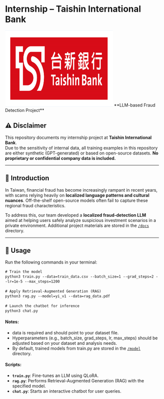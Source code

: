 # Internship – Taishin International Bank  
<img src="docs/taishin-logo.png" alt="Taishin Bank Logo" width="70%" height="250"/>
**LLM-based Fraud Detection Project**

## ⚠️ Disclaimer  
This repository documents my internship project at **Taishin International Bank**.  
Due to the sensitivity of internal data, all training examples in this repository are either synthetic (GPT-generated) or based on open-source datasets. **No proprietary or confidential company data is included.**

---

## 📖 Introduction  
In Taiwan, financial fraud has become increasingly rampant in recent years, with scams relying heavily on **localized language patterns and cultural nuances**. Off-the-shelf open-source models often fail to capture these regional fraud characteristics.  

To address this, our team developed a **localized fraud-detection LLM** aimed at helping users safely analyze suspicious investment scenarios in a private environment. Additional project materials are stored in the [`/docs`](./docs) directory.

---

## 🚀 Usage  

Run the following commands in your terminal:  

```
# Train the model 
python3 train.py --data=train_data.csv --batch_size=1 --grad_steps=2 --lr=1e-5 --max_steps=1200

# Apply Retrieval-Augmented Generation (RAG)
python3 rag.py --model=yi_v1 --data=rag_data.pdf

# Launch the chatbot for inference
python3 chat.py
```

#### Notes:
- data is required and should point to your dataset file.
- Hyperparameters (e.g., batch_size, grad_steps, lr, max_steps) should be adjusted based on your dataset and analysis needs.
- By default, trained models from train.py are stored in the [`/model`](./model) directory.

#### Scripts:
- **`train.py`**: Fine-tunes an LLM using QLoRA.
- **`rag.py`**: Performs Retrieval-Augmented Generation (RAG) with the specified model.
- **`chat.py`**: Starts an interactive chatbot for user queries.











